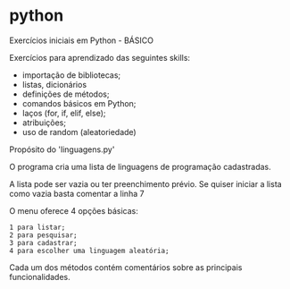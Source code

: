 # python
Exercícios iniciais em Python - BÁSICO

Exercícios para aprendizado das seguintes skills:
- importação de bibliotecas;
- listas, dicionários
- definições de métodos;
- comandos básicos em Python;
- laços (for, if, elif, else);
- atribuições;
- uso de random (aleatoriedade)

Propósito do 'linguagens.py'

O programa cria uma lista de linguagens de programação cadastradas. 

A lista pode ser vazia ou ter preenchimento prévio. Se quiser iniciar a lista como vazia basta comentar a linha 7

O menu oferece 4 opções básicas:

    1 para listar;
    2 para pesquisar;
    3 para cadastrar;
    4 para escolher uma linguagem aleatória;
    
Cada um dos métodos contém comentários sobre as principais funcionalidades.
